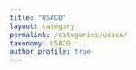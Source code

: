 ```yaml
---
title: "USACO"
layout: category
permalink: /categories/usaco/
taxonomy: USACO
author_profile: true
---
```

